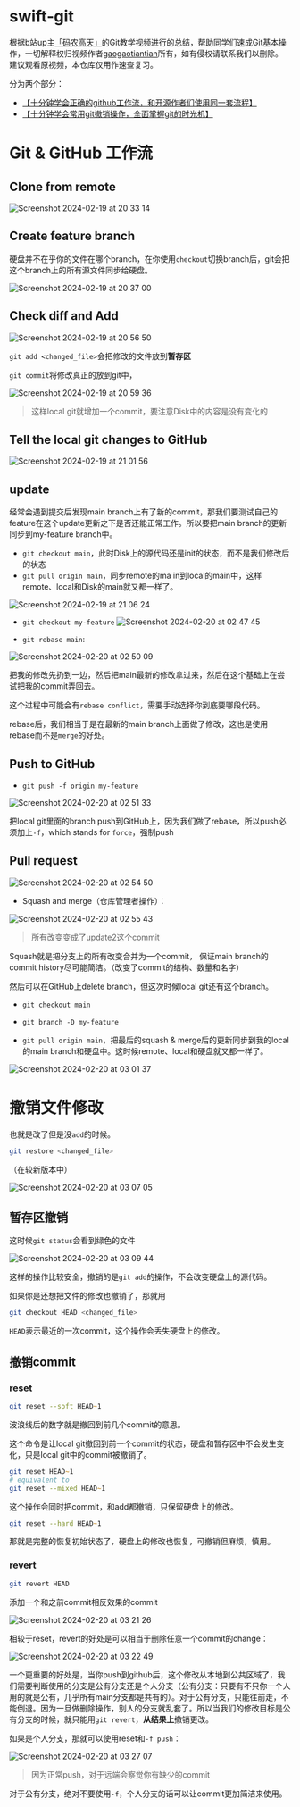 # swift-git
根据b站up主[「码农高天」](https://space.bilibili.com/245645656)的Git教学视频进行的总结，帮助同学们速成Git基本操作，一切解释权归视频作者[gaogaotiantian](https://github.com/gaogaotiantian)所有，如有侵权请联系我们以删除。
建议观看原视频，本仓库仅用作速查复习。

分为两个部分：
- [【十分钟学会正确的github工作流，和开源作者们使用同一套流程】](https://www.bilibili.com/video/BV19e4y1q7JJ)
- [【十分钟学会常用git撤销操作，全面掌握git的时光机】](https://www.bilibili.com/video/BV1ne4y1S7S9/?share_source=copy_web&vd_source=26a2b981a461580e599a2b8bf7ecd932)

# Git & GitHub 工作流

## Clone from remote

![Screenshot 2024-02-19 at 20 33 14](https://github.com/bjut-swift/swift-git/assets/101612750/6cd0141c-81cb-4f92-9961-edcb9cdb46b1)

## Create feature branch

硬盘并不在乎你的文件在哪个branch，在你使用`checkout`切换branch后，git会把这个branch上的所有源文件同步给硬盘。

![Screenshot 2024-02-19 at 20 37 00](https://github.com/bjut-swift/swift-git/assets/101612750/d222b4c7-9324-400c-831a-ec87c6f32152)

## Check diff and Add

![Screenshot 2024-02-19 at 20 56 50](https://github.com/bjut-swift/swift-git/assets/101612750/62d03e72-2ef8-4752-ac7a-686b608a0c9b)

`git add <changed_file>`会把修改的文件放到**暂存区**

`git commit`将修改真正的放到git中，

![Screenshot 2024-02-19 at 20 59 36](https://github.com/bjut-swift/swift-git/assets/101612750/4ece5dae-c7fc-4da9-b47b-05c4e0e7072d)

> 这样local git就增加一个commit，要注意Disk中的内容是没有变化的

## Tell the local git changes to GitHub

![Screenshot 2024-02-19 at 21 01 56](https://github.com/bjut-swift/swift-git/assets/101612750/3d8ea8bd-aff4-4672-81f9-69815fe5805a)

## update

经常会遇到提交后发现main branch上有了新的commit，那我们要测试自己的feature在这个update更新之下是否还能正常工作。所以要把main branch的更新同步到my-feature branch中。

- `git checkout main`，此时Disk上的源代码还是init的状态，而不是我们修改后的状态
- `git pull origin main`，同步remote的ma
in到local的main中，这样remote、local和Disk的main就又都一样了。

![Screenshot 2024-02-19 at 21 06 24](https://github.com/bjut-swift/swift-git/assets/101612750/b76e30f4-2ed7-406c-89ae-9ea674890ef4)

- `git checkout my-feature`
![Screenshot 2024-02-20 at 02 47 45](https://github.com/bjut-swift/swift-git/assets/101612750/9e5d107a-cbe9-4b97-9e1d-aa620e4364b1)

- `git rebase main`:

![Screenshot 2024-02-20 at 02 50 09](https://github.com/bjut-swift/swift-git/assets/101612750/23bbabab-3c5e-4476-b562-42b99305c605)


把我的修改先扔到一边，然后把main最新的修改拿过来，然后在这个基础上在尝试把我的commit弄回去。

这个过程中可能会有`rebase conflict`，需要手动选择你到底要哪段代码。

rebase后，我们相当于是在最新的main branch上面做了修改，这也是使用rebase而不是`merge`的好处。

## Push to GitHub

- `git push -f origin my-feature`

![Screenshot 2024-02-20 at 02 51 33](https://github.com/bjut-swift/swift-git/assets/101612750/32776ef6-663d-4f27-9a3a-425ab272f2f2)


把local git里面的branch push到GitHub上，因为我们做了rebase，所以push必须加上`-f`，which stands for `force`，强制push

## Pull request

![Screenshot 2024-02-20 at 02 54 50](https://github.com/bjut-swift/swift-git/assets/101612750/06fcc95f-7a7a-4998-8523-4185e3caad06)


- Squash and merge（仓库管理者操作）：

![Screenshot 2024-02-20 at 02 55 43](https://github.com/bjut-swift/swift-git/assets/101612750/61279d81-0abe-41b3-80fa-9f2397d61978)

> 所有改变变成了update2这个commit

Squash就是把分支上的所有改变合并为一个commit， 保证main branch的commit history尽可能简洁。（改变了commit的结构、数量和名字）

然后可以在GitHub上delete branch，但这次时候local git还有这个branch。

- `git checkout main`

- `git branch -D my-feature`

- `git pull origin main`，把最后的squash & merge后的更新同步到我的local的main branch和硬盘中。这时候remote、local和硬盘就又都一样了。

![Screenshot 2024-02-20 at 03 01 37](https://github.com/bjut-swift/swift-git/assets/101612750/1f2d6535-d546-40c3-97d9-36f09fa86ce6)


# 撤销文件修改

也就是改了但是没`add`的时候。

```zsh
git restore <changed_file>
```

（在较新版本中）

![Screenshot 2024-02-20 at 03 07 05](https://github.com/bjut-swift/swift-git/assets/101612750/4cca550f-125c-4c38-8195-f4ca169ea374)


## 暂存区撤销

这时候`git status`会看到绿色的文件

![Screenshot 2024-02-20 at 03 09 44](https://github.com/bjut-swift/swift-git/assets/101612750/da1721b0-445d-48df-a66b-ad7b2248c93a)


这样的操作比较安全，撤销的是`git add`的操作，不会改变硬盘上的源代码。

如果你是还想把文件的修改也撤销了，那就用

```zsh
git checkout HEAD <changed_file>
```

`HEAD`表示最近的一次commit，这个操作会丢失硬盘上的修改。

## 撤销commit
### reset
```zsh
git reset --soft HEAD~1
```

波浪线后的数字就是撤回到前几个commit的意思。

这个命令是让local git撤回到前一个commit的状态，硬盘和暂存区中不会发生变化，只是local git中的commit被撤销了。

```zsh
git reset HEAD~1
# equivalent to
git reset --mixed HEAD~1
```

这个操作会同时把commit，和add都撤销，只保留硬盘上的修改。

```zsh
git reset --hard HEAD~1
```

那就是完整的恢复初始状态了，硬盘上的修改也恢复，可撤销但麻烦，慎用。

### revert
```zsh
git revert HEAD
```

添加一个和之前commit相反效果的commit


![Screenshot 2024-02-20 at 03 21 26](https://github.com/bjut-swift/swift-git/assets/101612750/72386a9f-0ea2-4e8c-9f17-c5026bd503b6)


相较于reset，revert的好处是可以相当于删除任意一个commit的change：

![Screenshot 2024-02-20 at 03 22 49](https://github.com/bjut-swift/swift-git/assets/101612750/24baec5c-c936-4bd3-af1c-2c0515c81945)


一个更重要的好处是，当你push到github后，这个修改从本地到公共区域了，我们需要判断使用的分支是公有分支还是个人分支（公有分支：只要有不只你一个人用的就是公有，几乎所有main分支都是共有的）。对于公有分支，只能往前走，不能倒退。因为一旦做删除操作，别人的分支就乱套了。所以当我们的修改目标是公有分支的时候，就只能用`git revert`，**从结果上**撤销更改。

如果是个人分支，那就可以使用reset和`-f push`：

![Screenshot 2024-02-20 at 03 27 07](https://github.com/bjut-swift/swift-git/assets/101612750/78716586-7ca6-425e-aa60-9b34056df945)
> 因为正常push，对于远端会察觉你有缺少的commit

对于公有分支，绝对不要使用`-f`，个人分支的话可以让commit更加简洁来使用。




